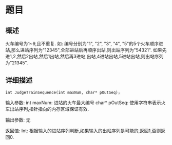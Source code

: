 # 题目

## 概述
火车编号为1~9,且不重复.
如: 编号分别为"1", "2", "3", "4", "5"的5个火车顺序进站,那么进站序列为"12345",全部进站后再顺序出站,则出站序列为"54321".
如果先进1,2,然后2出站,然后1出站,然后再3进站,出站,4进站出站,5进站出站,则出站序列为"21345".

## 详细描述
```
int JudgeTrainSequence(int maxNum, char* pOutSeq);
```

输入参数:
int maxNum: 进站的火车最大编号
char* pOutSeq: 使用字符串表示火车出站序列,指针指向的内存区域保证有效.

输出参数:
无

返回值:
Int: 根据输入的进站序列判断,如果输入的出站序列是可能的,返回1,否则返回0.
